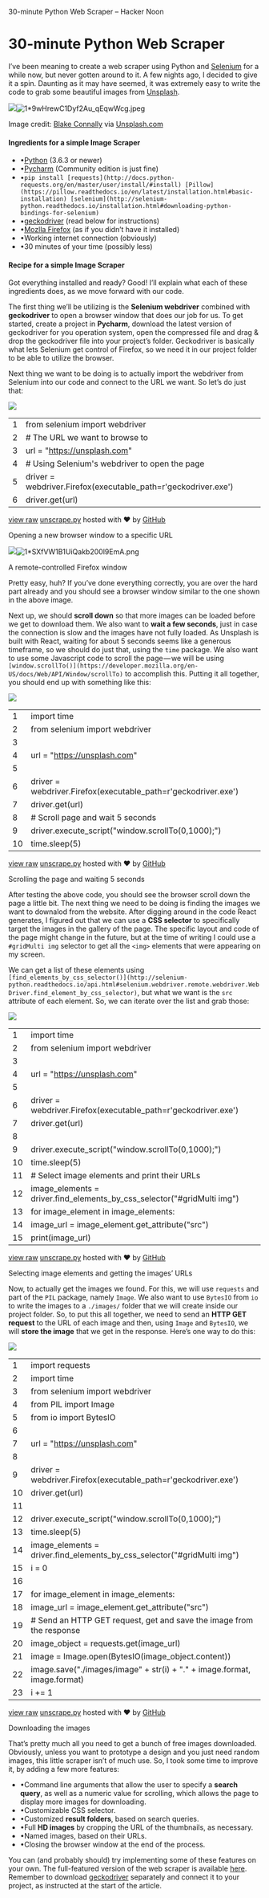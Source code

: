 30-minute Python Web Scraper – Hacker Noon

# 30-minute Python Web Scraper

I’ve been meaning to create a web scraper using Python and [Selenium](http://www.seleniumhq.org/) for a while now, but never gotten around to it. A few nights ago, I decided to give it a spin. Daunting as it may have seemed, it was extremely easy to write the code to grab some beautiful images from [Unsplash](https://unsplash.com/).

![](../_resources/db01c4384260579274e968cfe88ef6d1.png)![1*9wHrewC1Dyf2Au_qEqwWcg.jpeg](../_resources/d906d90b18cb20497d2e9c3fcfa12520.jpg)

Image credit: [Blake Connally](https://unsplash.com/@blakeconnally) via [Unsplash.com](https://unsplash.com/photos/B3l0g6HLxr8)

#### Ingredients for a simple Image Scraper

- •[Python](https://www.python.org/downloads/) (3.6.3 or newer)
- •[Pycharm](https://www.jetbrains.com/pycharm/download/#section=windows) (Community edition is just fine)
- •`pip install [requests](http://docs.python-requests.org/en/master/user/install/#install) [Pillow](https://pillow.readthedocs.io/en/latest/installation.html#basic-installation) [selenium](http://selenium-python.readthedocs.io/installation.html#downloading-python-bindings-for-selenium)`
- •[geckodriver](https://github.com/mozilla/geckodriver/releases/latest) (read below for instructions)
- •[Mozlla Firefox](https://www.mozilla.org/en-US/firefox/new/) (as if you didn’t have it installed)
- •Working internet connection (obviously)
- •30 minutes of your time (possibly less)

#### Recipe for a simple Image Scraper

Got everything installed and ready? Good! I’ll explain what each of these ingredients does, as we move forward with our code.

The first thing we’ll be utilizing is the **Selenium webdriver** combined with **geckodriver** to open a browser window that does our job for us. To get started, create a project in **Pycharm**, download the latest version of geckodriver for you operation system, open the compressed file and drag & drop the geckodriver file into your project’s folder. Geckodriver is basically what lets Selenium get control of Firefox, so we need it in our project folder to be able to utilize the browser.

Next thing we want to be doing is to actually import the webdriver from Selenium into our code and connect to the URL we want. So let’s do just that:

![](../_resources/6bcf98791f9933e73afa90fd7610a312.png)

|     |     |
| --- | --- |
| 1   | from selenium import webdriver |
| 2   | # The URL we want to browse to |
| 3   | url =  "https://unsplash.com" |
| 4   | # Using Selenium's webdriver to open the page |
| 5   | driver = webdriver.Firefox(executable_path=r'geckodriver.exe') |
| 6   | driver.get(url) |

 [view raw](https://gist.github.com/Chalarangelo/2dafc6379d6f893e83740160928abfef/raw/f70389a4e3c67affb267baa4c55c82f45d782272/unscrape.py)  [unscrape.py](https://gist.github.com/Chalarangelo/2dafc6379d6f893e83740160928abfef#file-unscrape-py) hosted with ❤ by [GitHub](https://github.com/)

Opening a new browser window to a specific URL

![](../_resources/34e0e0e6b070188507bb8adccb22f243.png)![1*SXfVW1B1UiQakb200l9EmA.png](../_resources/da55a48ba713e5c1edb35c6406d7c5d3.png)

A remote-controlled Firefox window

Pretty easy, huh? If you’ve done everything correctly, you are over the hard part already and you should see a browser window similar to the one shown in the above image.

Next up, we should **scroll down** so that more images can be loaded before we get to download them. We also want to **wait a few seconds**, just in case the connection is slow and the images have not fully loaded. As Unsplash is built with React, waiting for about 5 seconds seems like a generous timeframe, so we should do just that, using the `time` package. We also want to use some Javascript code to scroll the page — we will be using `[window.scrollTo()](https://developer.mozilla.org/en-US/docs/Web/API/Window/scrollTo)` to accomplish this. Putting it all together, you should end up with something like this:

![](../_resources/6bcf98791f9933e73afa90fd7610a312.png)

|     |     |
| --- | --- |
| 1   | import time |
| 2   | from selenium import webdriver |
| 3   |     |
| 4   | url =  "https://unsplash.com" |
| 5   |     |
| 6   | driver = webdriver.Firefox(executable_path=r'geckodriver.exe') |
| 7   | driver.get(url) |
| 8   | # Scroll page and wait 5 seconds |
| 9   | driver.execute_script("window.scrollTo(0,1000);") |
| 10  | time.sleep(5) |

 [view raw](https://gist.github.com/Chalarangelo/6f05ffc8171a505ec55a35e413002bed/raw/80b40ec1de9db61d42e0d22a683945da99e6c937/unscrape.py)  [unscrape.py](https://gist.github.com/Chalarangelo/6f05ffc8171a505ec55a35e413002bed#file-unscrape-py) hosted with ❤ by [GitHub](https://github.com/)

Scrolling the page and waiting 5 seconds

After testing the above code, you should see the browser scroll down the page a little bit. The next thing we need to be doing is finding the images we want to downalod from the website. After digging around in the code React generates, I figured out that we can use a **CSS selector** to specifically target the images in the gallery of the page. The specific layout and code of the page might change in the future, but at the time of writing I could use a `#gridMulti img` selector to get all the `<img>` elements that were appearing on my screen.

We can get a list of these elements using `[find_elements_by_css_selector()](http://selenium-python.readthedocs.io/api.html#selenium.webdriver.remote.webdriver.WebDriver.find_element_by_css_selector)`, but what we want is the `src` attribute of each element. So, we can iterate over the list and grab those:

![](../_resources/6bcf98791f9933e73afa90fd7610a312.png)

|     |     |
| --- | --- |
| 1   | import time |
| 2   | from selenium import webdriver |
| 3   |     |
| 4   | url =  "https://unsplash.com" |
| 5   |     |
| 6   | driver = webdriver.Firefox(executable_path=r'geckodriver.exe') |
| 7   | driver.get(url) |
| 8   |     |
| 9   | driver.execute_script("window.scrollTo(0,1000);") |
| 10  | time.sleep(5) |
| 11  | # Select image elements and print their URLs |
| 12  | image_elements = driver.find_elements_by_css_selector("#gridMulti img") |
| 13  | for image_element in image_elements: |
| 14  | image_url = image_element.get_attribute("src") |
| 15  |  print(image_url) |

 [view raw](https://gist.github.com/Chalarangelo/50818a3f9e3c13aaf52297d41f79f987/raw/93620a88a693b63f569e12d8ad4d9b8c859b1597/unscrape.py)  [unscrape.py](https://gist.github.com/Chalarangelo/50818a3f9e3c13aaf52297d41f79f987#file-unscrape-py) hosted with ❤ by [GitHub](https://github.com/)

Selecting image elements and getting the images’ URLs

Now, to actually get the images we found. For this, we will use `requests` and part of the `PIL` package, namely `Image`. We also want to use `BytesIO` from `io` to write the images to a `./images/` folder that we will create inside our project folder. So, to put this all together, we need to send an **HTTP GET request** to the URL of each image and then, using `Image` and `BytesIO`, we will **store the image** that we get in the response. Here’s one way to do this:

![](../_resources/6bcf98791f9933e73afa90fd7610a312.png)

|     |     |
| --- | --- |
| 1   | import requests |
| 2   | import time |
| 3   | from selenium import webdriver |
| 4   | from  PIL  import Image |
| 5   | from io import BytesIO |
| 6   |     |
| 7   | url =  "https://unsplash.com" |
| 8   |     |
| 9   | driver = webdriver.Firefox(executable_path=r'geckodriver.exe') |
| 10  | driver.get(url) |
| 11  |     |
| 12  | driver.execute_script("window.scrollTo(0,1000);") |
| 13  | time.sleep(5) |
| 14  | image_elements = driver.find_elements_by_css_selector("#gridMulti img") |
| 15  | i =  0 |
| 16  |     |
| 17  | for image_element in image_elements: |
| 18  | image_url = image_element.get_attribute("src") |
| 19  |  # Send an HTTP GET request, get and save the image from the response |
| 20  | image_object = requests.get(image_url) |
| 21  | image = Image.open(BytesIO(image_object.content)) |
| 22  | image.save("./images/image"  +  str(i) +  "."  + image.format, image.format) |
| 23  | i +=  1 |

 [view raw](https://gist.github.com/Chalarangelo/ec5c8bed17396e8e55cf3305dbb88f56/raw/e97a4c44d221ecc8e116cca02e19d7052fc34f76/unscrape.py)  [unscrape.py](https://gist.github.com/Chalarangelo/ec5c8bed17396e8e55cf3305dbb88f56#file-unscrape-py) hosted with ❤ by [GitHub](https://github.com/)

Downloading the images

That’s pretty much all you need to get a bunch of free images downloaded. Obviously, unless you want to prototype a design and you just need random images, this little scraper isn’t of much use. So, I took some time to improve it, by adding a few more features:

- •Command line arguments that allow the user to specify a **search query**, as well as a numeric value for scrolling, which allows the page to display more images for downloading.
- •Customizable CSS selector.
- •Customized **result folders**, based on search queries.
- •Full **HD images** by cropping the URL of the thumbnails, as necessary.
- •Named images, based on their URLs.
- •Closing the browser window at the end of the process.

You can (and probably should) try implementing some of these features on your own. The full-featured version of the web scraper is available [here](https://github.com/Chalarangelo/unscrape). Remember to download [geckodriver](https://github.com/mozilla/geckodriver/releases/latest) separately and connect it to your project, as instructed at the start of the article.